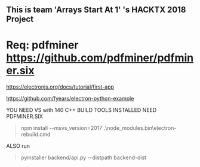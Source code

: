 ## This is team 'Arrays Start At 1' 's HACKTX 2018 Project


# Req: pdfminer https://github.com/pdfminer/pdfminer.six



https://electronjs.org/docs/tutorial/first-app

https://github.com/fyears/electron-python-example


YOU NEED VS with 140 C++ BUILD TOOLS INSTALLED
NEED PDFMINER.SIX

>npm install --msvs_version=2017
>.\node_modules\.bin\electron-rebuild.cmd

ALSO run
> pyinstaller backend/api.py --distpath backend-dist

